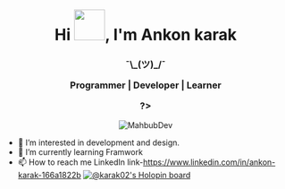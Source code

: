 <h1 align="center">Hi <img src="https://github.com/NoobMahbub/NoobMahbub/blob/main/Wave.gif" height="55px" width="55px">, I'm Ankon karak</h1>
<h3 align="center">¯\_(ツ)_/¯

Programmer | Developer | Learner

?></h3>
<p align="center"> <img src="dev-working.gif" alt="MahbubDev"/> </p>

- 👀 I’m interested in development and design.
- 🌱 I’m currently learning Framwork
- 📫 How to reach me LinkedIn link-https://www.linkedin.com/in/ankon-karak-166a1822b
[![@karak02's Holopin board](https://holopin.me/karak02)](https://holopin.io/@karak02)
<!---
karak02/karak02 is a ✨ special ✨ repository because its `README.md` (this file) appears on your GitHub profile.
You can click the Preview link to take a look at your changes.
--->


